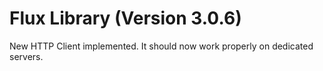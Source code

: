# Flux Library (Version 3.0.6)

New HTTP Client implemented. It should now work properly on dedicated servers.